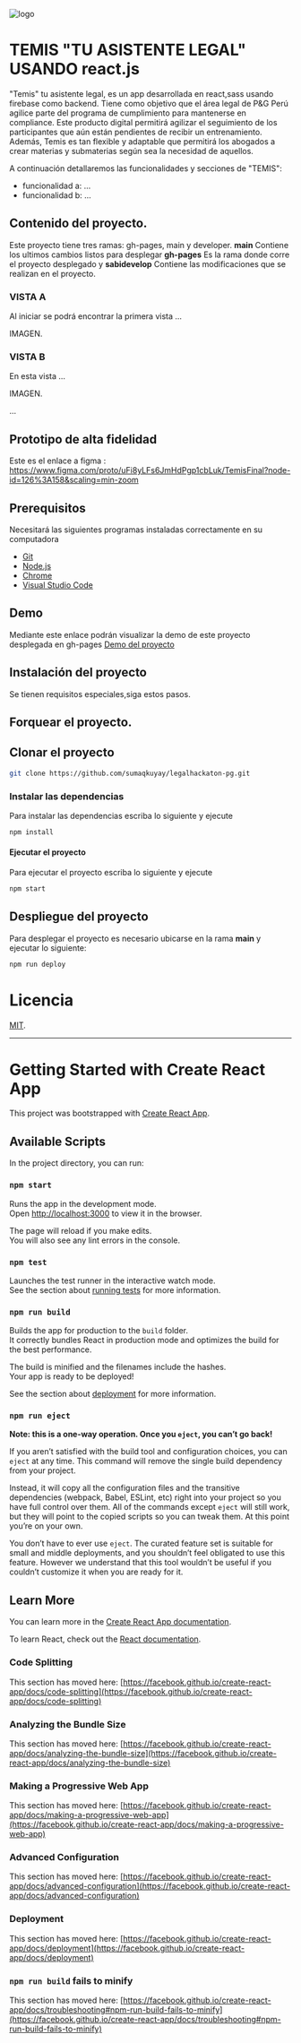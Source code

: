 ![logo](src/images/readme/logo.jpg)
# TEMIS "TU ASISTENTE LEGAL" USANDO react.js
"Temis" tu asistente legal, es un app desarrollada en react,sass usando firebase como backend. Tiene como objetivo que el área legal de P&G Perú agilice parte del programa de cumplimiento para mantenerse en compliance.
Este producto digital permitirá agilizar el seguimiento de los participantes que aún están pendientes de recibir un entrenamiento. Además, Temis es tan flexible y adaptable que permitirá los abogados a crear materias y submaterias según sea la necesidad de aquellos. 

A continuación detallaremos las funcionalidades y secciones de "TEMIS":
- funcionalidad a: ...
- funcionalidad b: ...

## Contenido del proyecto.
Este proyecto tiene tres ramas: gh-pages, main y developer. **main** Contiene los ultimos cambios listos para desplegar **gh-pages** Es la rama donde corre el proyecto desplegado y **sabidevelop** Contiene las modificaciones que se realizan en el proyecto.

### VISTA A 
Al iniciar se podrá encontrar la primera vista ...

IMAGEN.

### VISTA B 
En esta vista ...

IMAGEN.

...
## Prototipo de alta fidelidad

Este es el enlace a figma : https://www.figma.com/proto/uFi8yLFs6JmHdPgp1cbLuk/TemisFinal?node-id=126%3A158&scaling=min-zoom

## Prerequisitos

Necesitará las siguientes programas instaladas correctamente en su computadora

- [Git](https://git-scm.com/)
- [Node.js](https://nodejs.org/)
- [Chrome](https://google.com/chrome/)
- [Visual Studio Code](https://code.visualstudio.com/)

## Demo
Mediante este enlace podrán visualizar la demo de este proyecto desplegada en gh-pages [Demo del proyecto](https://sumaqkuyay.github.io/legalhackaton-pg/#/home)

## Instalación del proyecto
Se tienen requisitos especiales,siga estos pasos.

## Forquear el proyecto.

## Clonar el proyecto
```bash
git clone https://github.com/sumaqkuyay/legalhackaton-pg.git
```
### Instalar las dependencias
Para instalar las dependencias escriba lo siguiente y ejecute
```bash
npm install
```
#### Ejecutar el proyecto
Para ejecutar el proyecto escriba lo siguiente y ejecute
```bash
npm start
```

## Despliegue del proyecto
Para desplegar el proyecto es necesario ubicarse en la rama **main** y ejecutar lo siguiente:
```bash
npm run deploy
```

# Licencia
[MIT](LICENSE).

*** 
# Getting Started with Create React App

This project was bootstrapped with [Create React App](https://github.com/facebook/create-react-app).

## Available Scripts

In the project directory, you can run:

### `npm start`

Runs the app in the development mode.\
Open [http://localhost:3000](http://localhost:3000) to view it in the browser.

The page will reload if you make edits.\
You will also see any lint errors in the console.

### `npm test`

Launches the test runner in the interactive watch mode.\
See the section about [running tests](https://facebook.github.io/create-react-app/docs/running-tests) for more information.

### `npm run build`

Builds the app for production to the `build` folder.\
It correctly bundles React in production mode and optimizes the build for the best performance.

The build is minified and the filenames include the hashes.\
Your app is ready to be deployed!

See the section about [deployment](https://facebook.github.io/create-react-app/docs/deployment) for more information.

### `npm run eject`

**Note: this is a one-way operation. Once you `eject`, you can’t go back!**

If you aren’t satisfied with the build tool and configuration choices, you can `eject` at any time. This command will remove the single build dependency from your project.

Instead, it will copy all the configuration files and the transitive dependencies (webpack, Babel, ESLint, etc) right into your project so you have full control over them. All of the commands except `eject` will still work, but they will point to the copied scripts so you can tweak them. At this point you’re on your own.

You don’t have to ever use `eject`. The curated feature set is suitable for small and middle deployments, and you shouldn’t feel obligated to use this feature. However we understand that this tool wouldn’t be useful if you couldn’t customize it when you are ready for it.

## Learn More

You can learn more in the [Create React App documentation](https://facebook.github.io/create-react-app/docs/getting-started).

To learn React, check out the [React documentation](https://reactjs.org/).

### Code Splitting

This section has moved here: [https://facebook.github.io/create-react-app/docs/code-splitting](https://facebook.github.io/create-react-app/docs/code-splitting)

### Analyzing the Bundle Size

This section has moved here: [https://facebook.github.io/create-react-app/docs/analyzing-the-bundle-size](https://facebook.github.io/create-react-app/docs/analyzing-the-bundle-size)

### Making a Progressive Web App

This section has moved here: [https://facebook.github.io/create-react-app/docs/making-a-progressive-web-app](https://facebook.github.io/create-react-app/docs/making-a-progressive-web-app)

### Advanced Configuration

This section has moved here: [https://facebook.github.io/create-react-app/docs/advanced-configuration](https://facebook.github.io/create-react-app/docs/advanced-configuration)

### Deployment

This section has moved here: [https://facebook.github.io/create-react-app/docs/deployment](https://facebook.github.io/create-react-app/docs/deployment)

### `npm run build` fails to minify

This section has moved here: [https://facebook.github.io/create-react-app/docs/troubleshooting#npm-run-build-fails-to-minify](https://facebook.github.io/create-react-app/docs/troubleshooting#npm-run-build-fails-to-minify)
